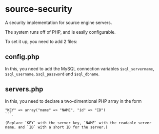 # source-security
A security implementation for source engine servers.

The system runs off of PHP, and is easily configurable.

To set it up, you need to add 2 files:

## config.php
  In this, you need to add the MySQL connection variables `$sql_servername`, `$sql_username`, `$sql_password` and `$sql_dbname`.

## servers.php
  In this, you need to declare a two-dimentional PHP array in the form 
  ```
  "KEY" => array("name" => "NAME", "id" => "ID")
  ```.
  
  (Replace `KEY` with the server key, `NAME` with the readable server name, and `ID` with a short ID for the server.)
